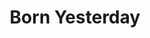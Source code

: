 ---
title: Born Yesterday
year: 1956
opening_date: 1956-09-05
closing_date: 1956-09-15
layout: productions
image:
image_caption:
image_credit:
playbill: 
category: 
details:
  Theatre: Theatre Jacksonville
  Venue: Little Theatre
cast:
  Billie Dawn: Virgina Booker
  Harry Brock: Jack Somack
  Paul Verall: George Large
  Ed Devery: Hugh Henline
  Senator Norval Hedges: Frank Ridge
  Mrs. Hedges: Josephine DeZerne
  Eddie Brock: Michael Solimeno
  Assistant Manager: Bill Walter
  Helen: Leah Smith
  First Bellhop: Bob Kornegay
  Second Bellhop: Pat Thompson
  Manicurist: Joyce Spangler
  Barber: Robert Spangler
  Bootblack: Barry Henline
  Waiter: Robert Spangler
crew:
  Director: Richard G. Fallon
  Setting and Technical Direction: George A. Ramsey, Jr.
  Assistant Director:
    - Abbey Fink
    - Joseph DeZerne
  Stage Manager: Fred Raggett, Jr.
  Light Controls: Connie Henline
  Sound and Music: Bob Kornegay
  Wardrobe Chairman: Catherine Groves
  Wardrobe Assistant:
    - Libbi Whiteman
    - Dorothy Ewton
    - Mary Reeder
    - Ethel Winstead
    - Pat Robson
    - Hazel Miller
    - Annette Getzen
    - Leah Smith
    - Josephine DeZerne
    - Pat Beckford
  Make-up Chairman: Beverly Fink
  Make-up Assistant:
    - Jane Porter
    - Pat Eyster
    - Peggy Gift
    - Sue Fallon
    - Ena Large
    - Elaine Barnert
    - Connie Henline
  Properties Chairman: Louise Lee
  Properties Assistant:
    - Pat Jones
    - Virgina Harris
    - Margaret Lafferty
    - Mary Wallis
    - Esther Barnes
    - Carolita Rhoads
  Construction and Painting Chairman: Larry Zell
  Construction and Painting:
    - Margaret Burt
    - Abbey Fink
    - Beverly Fink
    - Claire Parks
    - Hayes Parks
    - Connie Henline
    - Hugh Henline
    - Bill Gibbs
    - Jane Bibb
    - Mel Barnert
    - Elaine Barnert
    - Bob Kornegay
    - Bruce Sheldon
    - Alice Wise
    - Libbi Whiteman
    - Barry Henline
    - Ellis Barnert
    - Sue Henderson
    - Pat Thompson
    - Arnold Resnick
    - Bill Tuggle
    - Happy Gift
    - Peggy Gift
    - Fred Raggett, Jr.
    - Louise Lee
    - Carolita Rhoads
    - Josephine DeZerne
    - Gwen Wheatley
    - David Wheatley
    - Polly Clendening
    - Esther Barnes
    - Rita Storz
    - Val O'Connor
    - Jan Meunier
    - Phil Meunier
    - Marion Conner
    - Fritz Ashworth
orchestra:
external_links:
---